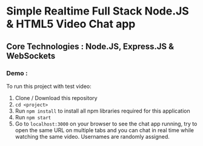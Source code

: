 # Simple Realtime Full Stack Node.JS & HTML5 Video Chat app

## Core Technologies : Node.JS, Express.JS & WebSockets

### Demo : 

To run this project with test video:

1. Clone / Download this repository
2. `cd <project>`
2. Run `npm install` to install all npm libraries required for this application
3. Run `npm start`
4. Go to `localhost:3000` on your browser to see the chat app running, try to open the same URL on multiple tabs and you can chat in real time while watching the same video. Usernames are randomly assigned.

